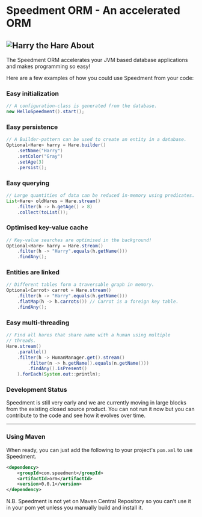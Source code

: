 Speedment ORM - An accelerated ORM
==================================
![Harry the Hare](http://www.speedment.com/images/Speedhare_240x205.png)
About
-----
The Speedment ORM accelerates your JVM based database applications and makes programming so easy!

Here are a few examples of how you could use Speedment from your code:
### Easy initialization
```java
// A configuration-class is generated from the database.
new HelloSpeedment().start();
```

### Easy persistence
```java
// A Builder-pattern can be used to create an entity in a database.
Optional<Hare> harry = Hare.builder()
    .setName("Harry")
    .setColor("Gray")
    .setAge(3)
    .persist();
```

### Easy querying
```java
// Large quantities of data can be reduced in-memory using predicates.
List<Hare> oldHares = Hare.stream()
    .filter(h -> h.getAge() > 8)
    .collect(toList());
```

### Optimised key-value cache
```java
// Key-value searches are optimised in the background!
Optional<Hare> harry = Hare.stream()
    .filter(h -> "Harry".equals(h.getName()))
    .findAny();
```
    
### Entities are linked
```java
// Different tables form a traversable graph in memory.
Optional<Carrot> carrot = Hare.stream()
    .filter(h -> "Harry".equals(h.getName()))
    .flatMap(h -> h.carrots()) // Carrot is a foreign key table.
    .findAny();
```
    
### Easy multi-threading
```java
// Find all hares that share name with a human using multiple 
// threads.
Hare.stream()
    .parallel()
    .filter(h -> HumanManager.get().stream()
        .filter(n -> h.getName().equals(n.getName()))
        .findAny().isPresent()
    ).forEach(System.out::println);
```
    
### Development Status
Speedment is still very early and we are currently moving in large blocks from the existing closed source product. You can not run it now but you can contribute to the code and see how it evolves over time.

---
### Using Maven
When ready, you can just add the following to your project's `pom.xml` to use Speedment.
```xml
<dependency>
    <groupId>com.speedment</groupId>
    <artifactId>orm</artifactId>
    <version>0.0.1</version>
</dependency>
```

N.B. Speedment is not yet on Maven Central Repository so you can't use it in your pom yet unless you manually build and install it.
